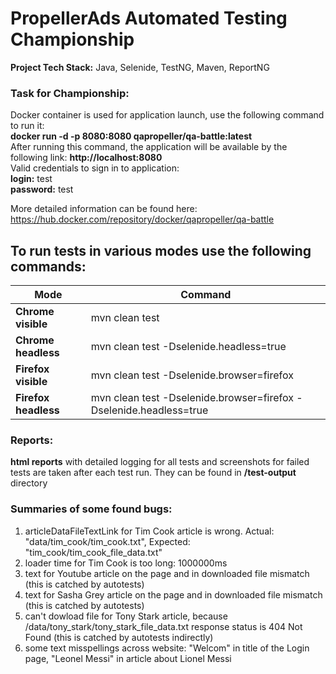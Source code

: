 # PropellerAds Automated Testing Championship
**Project Tech Stack:** Java, Selenide, TestNG, Maven, ReportNG

### Task for Championship:
Docker container is used for application launch, use the following command to run it:  
**docker run -d -p 8080:8080 qapropeller/qa-battle:latest**  
After running this command, the application will be available by the following link: **http://localhost:8080**  
Valid credentials to sign in to application:  
**login:** test  
**password:** test

More detailed information can be found here:   
https://hub.docker.com/repository/docker/qapropeller/qa-battle


## To run tests in various modes use the following commands:
| Mode | Command |
| --- | --- |
| **Chrome visible** | mvn clean test |
| **Chrome headless** | mvn clean test -Dselenide.headless=true |
| **Firefox visible** | mvn clean test -Dselenide.browser=firefox |
| **Firefox headless** | mvn clean test -Dselenide.browser=firefox -Dselenide.headless=true |


### Reports:
**html reports** with detailed logging for all tests and screenshots for failed tests are taken after each test run. They can be found in **/test-output** directory


### Summaries of some found bugs:
1) articleDataFileTextLink for Tim Cook article is wrong. Actual: "data/tim_cook/tim_cook.txt", Expected: "tim_cook/tim_cook_file_data.txt"
2) loader time for Tim Cook is too long: 1000000ms
3) text for Youtube article on the page and in downloaded file mismatch (this is catched by autotests)
4) text for Sasha Grey article on the page and in downloaded file mismatch (this is catched by autotests)
5) can't dowload file for Tony Stark article, because  /data/tony_stark/tony_stark_file_data.txt response status is 404 Not Found (this is catched by autotests indirectly)
6) some text misspellings across website: "Welcom" in title of the Login page, "Leonel Messi" in article about Lionel Messi
